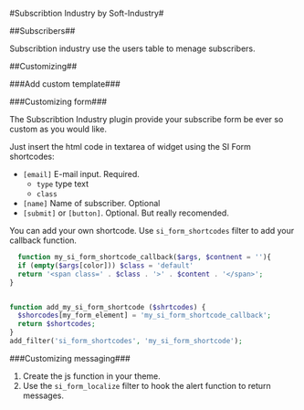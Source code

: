 #Subscribtion Industry by Soft-Industry#

##Subscribers##

Subscribtion industry use the users table to menage subscribers. 


##Customizing##

###Add custom template###

###Customizing form###

The Subscribtion Industry plugin provide your subscribe form be ever so custom as you would like. 

Just insert the html code in textarea of widget using the SI Form shortcodes:
 
 * `[email]` E-mail input. Required. 
	+ `type` type text
	+ `class` 
 * `[name]` Name of subscriber. Optional
 * `[submit]` or `[button]`. Optional. But really recomended.
 
 You can add your own shortcode. Use `si_form_shortcodes` filter to add your callback function.

  ```php
    function my_si_form_shortcode_callback($args, $contnent = ''){
    if (empty($args[color])) $class = 'default'
    return '<span class=' . $class . '>' . $content . '</span>';
  }


  function add_my_si_form_shortcode ($shrtcodes) {
    $shorcodes[my_form_element] = 'my_si_form_shortcode_callback';
    return $shortcodes;
  }
  add_filter('si_form_shortcodes', 'my_si_form_shortcode');
  ```
 
###Customizing messaging###
 
1. Create the js function in your theme. 
2. Use the `si_form_localize` filter to hook the alert function to return messages.

 
 
